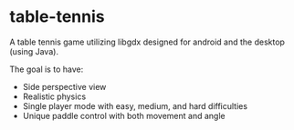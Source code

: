 table-tennis
============

A table tennis game utilizing libgdx designed for android and the desktop (using Java). 

The goal is to have:
- Side perspective view
- Realistic physics
- Single player mode with easy, medium, and hard difficulties
- Unique paddle control with both movement and angle
